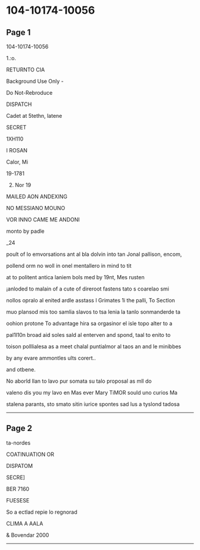 # 104-10174-10056

## Page 1

104-10174-10056

1.:o.

RETURNTO CIA

Background Use Only -

Do Not-Rebroduce

DISPATCH

Cadet at 5tethn, latene

SECRET

1XH110

I ROSAN

Calor, Mi

19-1781

2. Nor 19

MAILED AON ANDEXING

NO MESSIANO MOUNO

VOR INNO CAME ME ANDONI

monto by padle

_24

poult of lo emvorsations ant al bla dolvin into tan Jonal pallison, encom,

pollend orm no woll in onel mentallero in mind to tit

at to politent antica laniem bols med by 19nt, Mes rusten

¡anloded to malain of a cute of direroot fastens tato s coarelao smi

nollos opralo al enited ardle asstass l Grimates 1i the palli, To Sectlon

muo plansod mis too samlia slavos to tsa lenia la tanlo sonmanderde ta

oohion protone To advantage hira sa orgasinor el isle topo alter to a

pal1l10n broad aid soles sald al enterven and spond, taal to enito to

toison polllialesa as a meet chalal puntialmor al taos an and le minibbes

by any evare ammontles ults corert..

and otbene.

No aborld llan to lavo pur somata su talo proposal as mll do

valeno dis you my lavo en Mas ever Mary TiMOR sould uno curios Ma

stalena parants, sto smato sitin iurice spontes sad lus a tyslond tadosa

---

## Page 2

ta-nordes

COATINUATION OR

DISPATOM

SECRE]

BER 7160

FUESESE

So a ectlad repie lo regnorad

CLIMA A AALA

& Bovendar 2000

---

